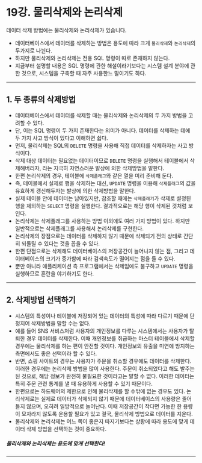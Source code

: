 # 19강. 물리삭제와 논리삭제
데이터 삭제 방법에는 물리삭제와 논리삭제가 있습니다.

- 데이터베이스에서 데이터를 삭제하는 방법은 용도에 따라 크게 `물리삭제`와 `논리삭제`의 두가지로 나뉜다.
- 하지만 물리삭제와 논리삭제는 전용 SQL 명령이 따로 존재하지 않는다.
- 지금부터 설명할 내용은 SQL 명령에 관한 해설이라기보다는 시스템 설계 분야에 관한 것으로, 시스템을 구축할 때 자주 사용한느 말이기도 하다.

---

## 1. 두 종류의 삭제방법
- 데이터베이스에서 데이터를 삭제할 때는 물리삭제와 논리삭제의 두 가지 방법을 고려할 수 있다.
- 단, 이는 SQL 명령이 두 가지 존재한다는 의미가 아니다. 데이터를 삭제하는 데에 두 가지 사고 방식이 있다고 이해하면 쉽다.
- 먼저, 물리삭제는 SQL의 `DELETE` 명령을 사용해 직접 데이터를 삭제하자는 사고 방식이다.
- 삭제 대상 데이터는 필요없는 데이터이므로 `DELETE` 명령을 실행해서 테이블에서 삭제해버리자, 라는 지극히 자연스러운 발상에 의한 삭제방법을 말한다.
- 한편 논리삭제의 경우, 테이블에 `삭제플래그`와 같은 열을 미리 준비해 둔다.
- 즉, 테이블에서 실제로 행을 삭제하는 대신, `UPDATE` 명령을 이용해 `삭제플래그`의 값을 유효하게 갱신해두자는 발상에 의한 삭제방법을 말한다.
- 실제 테이블 안에 데이터는 남아있지만, 참조할 때에는 `삭제플래기`가 삭제로 설정된 행을 제외하는 `SELECT` 명령을 실행한다. 결과적으로는 해당 행이 삭제된 것처럼 보인다.
- 논리삭제는 삭제플래그를 사용하는 방법 이외에도 여러 가지 방법이 있다. 하지만 일반적으로는 삭제플래그를 사용해서 논리삭제를 구현한다.
- 논리삭제의 장점으로는 데이터를 삭제하지 않기 때문에 삭제되기 전의 상태로 간단히 되돌릴 수 있다는 것을 꼽을 수 있다.
- 한편 단점으로는 삭제해도 데이터베이스의 저장공간이 늘어나지 않는 점, 그리고 데이터베이스의 크기가 증가함에 따라 검색속도가 떨어지는 점을 들 수 있다.
- 뿐만 아니라 애플리케이션 측 프로그램에서는 삭제임에도 불구하고 `UPDATE` 명령을 실행하므로 혼란을 야기하기도 한다.

---

## 2. 삭제방법 선택하기
- 시스템의 특성이나 테이블에 저장되어 있는 데이터의 특성에 따라 다르기 때문에 단정지어 삭제방법을 말할 수는 없다.
- 예를 들어 SNS 서비스처럼 사용자의 개인정보를 다루는 시스템에서는 사용자가 탈퇴한 경우 데이터를 삭제한다. 이때 개인정보를 취급하는 마스터 테이블에서 삭제할 경우에는 물리삭제를 하는 편이 안전할 것이다. 개인정보의 유출을 미연에 방지하는 측면에서도 좋은 선택이라 할 수 있다.
- 반면, 쇼핑 사이트의 경우는 사용자가 주문을 취소할 경우에도 데이터를 삭제한다. 이러한 경우에는 논리삭제 방법을 많이 사용한다. 주문이 취소되었다고 해도 발주는 된 것으로, 해당 정보가 완전히 불필요한 것이라고는 말할 수 없다. 이러한 데이터는 특히 주문 관련 통계를 낼 때 유용하게 사용할 수 있기 때문이다.
- 한편으로는 하드웨어의 제한으로 인해 물리삭제를 할 수밖에 없는 경우도 있다. 논리삭제로는 실제로 데이터가 삭제되지 않기 때문에 데이터베이스의 사용량은 줄어들지 않으며, 오히려 일방적으로 늘어난다. 이때 저장공간이 작다면 가능한 한 용량이 모자라지 않도록 운용할 필요가 있고 결국, 물리삭제 방법으로 데이터를 지운다.
- 물리삭제와 논리삭제는 어느 쪽이 좋은지 따지기보다는 상황에 따라 용도에 맞게 데이터 삭제 방법을 선택하는 것이 중요하다.

##### 물리삭제와 논리삭제는 용도에 맞게 선택한다!

---